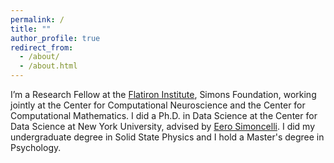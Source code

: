 ```yaml
---
permalink: /
title: ""
author_profile: true
redirect_from:
  - /about/
  - /about.html
---
```

 
I’m a Research Fellow at the [Flatiron Institute](https://www.simonsfoundation.org/flatiron/), Simons Foundation, working jointly at the Center for Computational Neuroscience and the Center for Computational Mathematics. I did a Ph.D. in Data Science at the Center for Data Science at New York University, advised by [Eero Simoncelli](https://www.cns.nyu.edu/~eero/). I did my undergraduate degree in Solid State Physics and I hold a Master's degree in Psychology. 

